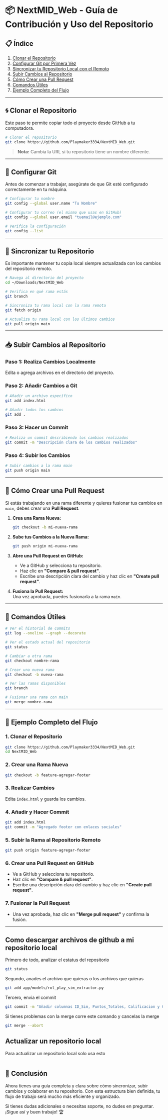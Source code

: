 # 📦 NextMID_Web - Guía de Contribución y Uso del Repositorio

## 📋 Índice
1. [Clonar el Repositorio](#clonar-el-repositorio)
2. [Configurar Git por Primera Vez](#configurar-git)
3. [Sincronizar tu Repositorio Local con el Remoto](#sincronizar-repositorio)
4. [Subir Cambios al Repositorio](#subir-cambios)
5. [Cómo Crear una Pull Request](#cómo-crear-una-pull-request)
6. [Comandos Útiles](#comandos-útiles)
7. [Ejemplo Completo del Flujo](#ejemplo-completo-del-flujo)

---

## 🌀 Clonar el Repositorio
Este paso te permite copiar todo el proyecto desde GitHub a tu computadora.

```bash
# Clonar el repositorio
git clone https://github.com/Playmaker3334/NextMID_Web.git
```
> **Nota:** Cambia la URL si tu repositorio tiene un nombre diferente.

---

## 🔧 Configurar Git
Antes de comenzar a trabajar, asegúrate de que Git esté configurado correctamente en tu máquina.

```bash
# Configurar tu nombre
git config --global user.name "Tu Nombre"

# Configurar tu correo (el mismo que usas en GitHub)
git config --global user.email "tuemail@ejemplo.com"

# Verifica la configuración
git config --list
```

---

## 🔄 Sincronizar tu Repositorio
Es importante mantener tu copia local siempre actualizada con los cambios del repositorio remoto.

```bash
# Navega al directorio del proyecto
cd ~/Downloads/NextMID_Web

# Verifica en qué rama estás
git branch

# Sincroniza tu rama local con la rama remota
git fetch origin

# Actualiza tu rama local con los últimos cambios
git pull origin main
```

---

## 📥 Subir Cambios al Repositorio
### **Paso 1: Realiza Cambios Localmente**
Edita o agrega archivos en el directorio del proyecto.

### **Paso 2: Añadir Cambios a Git**
```bash
# Añadir un archivo específico
git add index.html

# Añadir todos los cambios
git add .
```

### **Paso 3: Hacer un Commit**
```bash
# Realiza un commit describiendo los cambios realizados
git commit -m "Descripción clara de los cambios realizados"
```

### **Paso 4: Subir los Cambios**
```bash
# Subir cambios a la rama main
git push origin main
```

---

## 🔀 Cómo Crear una Pull Request
Si estás trabajando en una rama diferente y quieres fusionar tus cambios en `main`, debes crear una **Pull Request**.

1. **Crea una Rama Nueva:**  
   ```bash
   git checkout -b mi-nueva-rama
   ```

2. **Sube tus Cambios a la Nueva Rama:**  
   ```bash
   git push origin mi-nueva-rama
   ```

3. **Abre una Pull Request en GitHub:**  
   - Ve a GitHub y selecciona tu repositorio.
   - Haz clic en **"Compare & pull request"**.
   - Escribe una descripción clara del cambio y haz clic en **"Create pull request"**.

4. **Fusiona la Pull Request:**  
   Una vez aprobada, puedes fusionarla a la rama `main`.

---

## 📌 Comandos Útiles
```bash
# Ver el historial de commits
git log --oneline --graph --decorate

# Ver el estado actual del repositorio
git status

# Cambiar a otra rama
git checkout nombre-rama

# Crear una nueva rama
git checkout -b nueva-rama

# Ver las ramas disponibles
git branch

# Fusionar una rama con main
git merge nombre-rama
```

---

## 📝 Ejemplo Completo del Flujo
### **1. Clonar el Repositorio**
```bash
git clone https://github.com/Playmaker3334/NextMID_Web.git
cd NextMID_Web
```

### **2. Crear una Rama Nueva**
```bash
git checkout -b feature-agregar-footer
```

### **3. Realizar Cambios**
Edita `index.html` y guarda los cambios.

### **4. Añadir y Hacer Commit**
```bash
git add index.html
git commit -m "Agregado footer con enlaces sociales"
```

### **5. Subir la Rama al Repositorio Remoto**
```bash
git push origin feature-agregar-footer
```

### **6. Crear una Pull Request en GitHub**
- Ve a GitHub y selecciona tu repositorio.
- Haz clic en **"Compare & pull request"**.
- Escribe una descripción clara del cambio y haz clic en **"Create pull request"**.

### **7. Fusionar la Pull Request**
- Una vez aprobada, haz clic en **"Merge pull request"** y confirma la fusión.

---

## Como descargar archivos de github a mi repositorio local

Primero de todo, analizar el estatus del repositorio
```bash
git status
```
Segundo, anades el archivo que quieras o los archivos que quieras 
```bash
git add app/models/rol_play_sim_extractor.py
```
Tercero, envia el commit 
```bash
git commit -m "Añadir columnas ID_Sim, Puntos_Totales, Calificacion y Caso_de_Uso_Nombre en RolPlaySimExtractor"
```
Si tienes problemas con la merge corre este comando y cancelas la merge
```bash
git merge --abort
```

## Actualizar un repositorio local
Para actualizar un repositorio local solo usa esto
```bash

```


## 🚀 Conclusión
Ahora tienes una guía completa y clara sobre cómo sincronizar, subir cambios y colaborar en tu repositorio. Con esta estructura bien definida, tu flujo de trabajo será mucho más eficiente y organizado.

Si tienes dudas adicionales o necesitas soporte, no dudes en preguntar. ¡Sigue así y buen trabajo! 🏆
```
